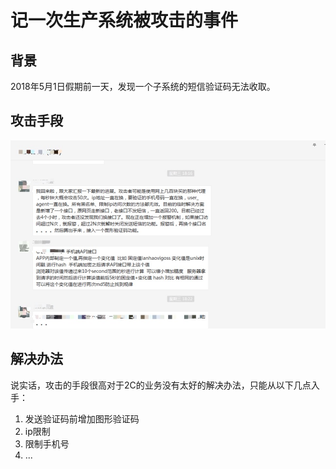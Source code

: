 # 记一次生产系统被攻击的事件
## 背景
2018年5月1日假期前一天，发现一个子系统的短信验证码无法收取。
## 攻击手段
<img src="./shortmsgattack.jpg" alt="短信恶意攻击" >

## 解决办法
说实话，攻击的手段很高对于2C的业务没有太好的解决办法，只能从以下几点入手：

1. 发送验证码前增加图形验证码
2. ip限制
3. 限制手机号
4. ...
